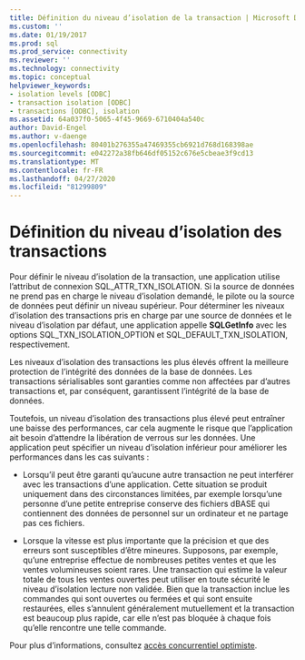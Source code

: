 ```yaml
---
title: Définition du niveau d’isolation de la transaction | Microsoft Docs
ms.custom: ''
ms.date: 01/19/2017
ms.prod: sql
ms.prod_service: connectivity
ms.reviewer: ''
ms.technology: connectivity
ms.topic: conceptual
helpviewer_keywords:
- isolation levels [ODBC]
- transaction isolation [ODBC]
- transactions [ODBC], isolation
ms.assetid: 64a037f0-5065-4f45-9669-6710404a540c
author: David-Engel
ms.author: v-daenge
ms.openlocfilehash: 80401b276355a47469355cb6921d768d168398ae
ms.sourcegitcommit: e042272a38fb646df05152c676e5cbeae3f9cd13
ms.translationtype: MT
ms.contentlocale: fr-FR
ms.lasthandoff: 04/27/2020
ms.locfileid: "81299809"
---
```

# <a name="setting-the-transaction-isolation-level"></a>Définition du niveau d’isolation des transactions
Pour définir le niveau d’isolation de la transaction, une application utilise l’attribut de connexion SQL_ATTR_TXN_ISOLATION. Si la source de données ne prend pas en charge le niveau d’isolation demandé, le pilote ou la source de données peut définir un niveau supérieur. Pour déterminer les niveaux d’isolation des transactions pris en charge par une source de données et le niveau d’isolation par défaut, une application appelle **SQLGetInfo** avec les options SQL_TXN_ISOLATION_OPTION et SQL_DEFAULT_TXN_ISOLATION, respectivement.  
  
 Les niveaux d’isolation des transactions les plus élevés offrent la meilleure protection de l’intégrité des données de la base de données. Les transactions sérialisables sont garanties comme non affectées par d’autres transactions et, par conséquent, garantissent l’intégrité de la base de données.  
  
 Toutefois, un niveau d’isolation des transactions plus élevé peut entraîner une baisse des performances, car cela augmente le risque que l’application ait besoin d’attendre la libération de verrous sur les données. Une application peut spécifier un niveau d’isolation inférieur pour améliorer les performances dans les cas suivants :  
  
-   Lorsqu’il peut être garanti qu’aucune autre transaction ne peut interférer avec les transactions d’une application. Cette situation se produit uniquement dans des circonstances limitées, par exemple lorsqu’une personne d’une petite entreprise conserve des fichiers dBASE qui contiennent des données de personnel sur un ordinateur et ne partage pas ces fichiers.  
  
-   Lorsque la vitesse est plus importante que la précision et que des erreurs sont susceptibles d’être mineures. Supposons, par exemple, qu’une entreprise effectue de nombreuses petites ventes et que les ventes volumineuses soient rares. Une transaction qui estime la valeur totale de tous les ventes ouvertes peut utiliser en toute sécurité le niveau d’isolation lecture non validée. Bien que la transaction inclue les commandes qui sont ouvertes ou fermées et qui sont ensuite restaurées, elles s’annulent généralement mutuellement et la transaction est beaucoup plus rapide, car elle n’est pas bloquée à chaque fois qu’elle rencontre une telle commande.  
  
 Pour plus d’informations, consultez [accès concurrentiel optimiste](../../../odbc/reference/develop-app/optimistic-concurrency.md).
